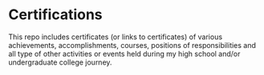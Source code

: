 # Certifications                    

This repo includes certificates (or links to certificates) of various achievements, accomplishments, courses, positions of responsibilities and all type of other activities or events held during my high school and/or undergraduate college journey.
